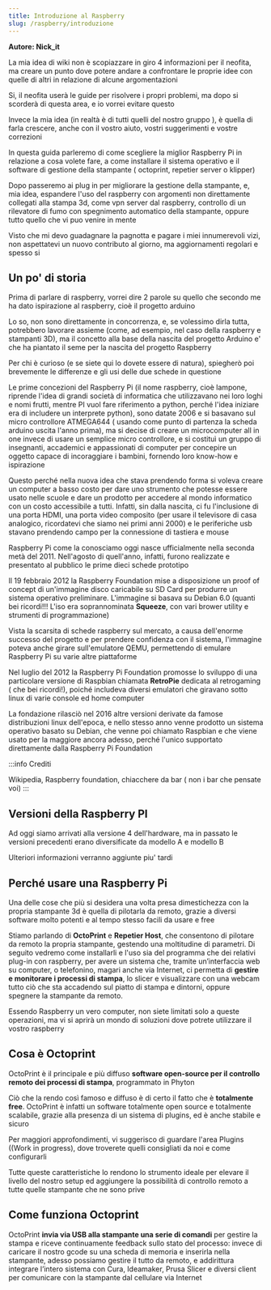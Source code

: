 ```yaml
---
title: Introduzione al Raspberry
slug: /raspberry/introduzione
---
```


**Autore: Nick_it**

La mia idea di wiki non è scopiazzare  in giro 4 informazioni per il neofita, ma creare un punto dove potere andare a confrontare le proprie idee con quelle di altri 
in relazione di alcune argomentazioni

Si, il neofita userà le guide per risolvere i propri problemi, ma dopo si scorderà di questa area, e io vorrei evitare questo

Invece la mia idea (in realtà è di tutti quelli del nostro gruppo ), è quella di farla crescere, anche con il vostro aiuto, vostri suggerimenti e vostre correzioni

In questa guida parleremo di come scegliere la miglior Raspberry Pi in relazione a cosa volete fare, a come installare il sistema operativo e il software di gestione 
della stampante ( octoprint, repetier server o klipper)

Dopo passeremo ai plug in per migliorare la gestione della stampante, e, mia idea, espandere l'uso del raspberry con argomenti non direttamente collegati alla stampa
3d, come vpn server dal raspberry, controllo di un rilevatore di fumo con spegnimento automatico della stampante, oppure tutto quello che vi puo venire in mente

Visto che mi devo guadagnare la pagnotta e pagare i miei innumerevoli vizi, non aspettatevi un nuovo contributo al giorno, ma aggiornamenti regolari e spesso si

## Un po' di storia

Prima di parlare di raspberry, vorrei dire 2 parole su quello che secondo me ha dato ispirazione al raspberry, cioè il progetto arduino

Lo so, non sono direttamente in concorrenza, e, se volessimo dirla tutta, potrebbero lavorare assieme (come, ad esempio, nel caso della raspberry e stampanti 3D), ma il concetto alla base della nascita del progetto Arduino e' che ha piantato il seme per la nascita del progetto Raspberry

Per chi è curioso (e se siete qui lo dovete essere di natura), spiegherò poi brevemente le differenze e gli usi delle due schede in questione

Le prime concezioni del Raspberry Pi (il nome raspberry, cioè lampone, riprende l'idea di grandi società di informatica che utilizzavano nei loro loghi e nomi frutti, mentre PI vuol fare riferimento a python, perché l'idea iniziare era di includere un interprete python), sono datate 2006 e si basavano sul micro controllore ATMEGA644 ( usando come punto di partenza la scheda arduino uscita l'anno prima), ma si decise di creare un microcomputer all in one invece di usare un semplice micro controllore, e  si costituì un gruppo di insegnanti, accademici e appassionati di computer per concepire un oggetto capace di incoraggiare i bambini, fornendo  loro know-how e ispirazione

Questo perché nella nuova idea che stava prendendo forma si voleva creare un computer a basso costo per dare uno strumento che potesse essere usato nelle scuole e dare un prodotto per accedere al mondo informatico con un costo accessibile a tutti. Infatti, sin dalla nascita, ci fu l'inclusione di una porta HDMI, una porta video composito (per usare il televisore di casa analogico, ricordatevi che siamo nei primi anni 2000) e le periferiche usb stavano prendendo campo per la connessione di tastiera e mouse

Raspberry Pi come la conosciamo oggi  nasce ufficialmente nella seconda metà del 2011. Nell'agosto di quell'anno, infatti, furono realizzate e presentato al pubblico le prime dieci schede prototipo

Il 19 febbraio 2012 la Raspberry Foundation mise a disposizione un proof of concept di un'immagine disco caricabile su SD Card per produrre un sistema operativo preliminare. L'immagine si basava su Debian 6.0 (quanti bei ricordi!!! L'iso era soprannominata  **Squeeze**,  con vari brower utility e strumenti di programmazione)

Vista la scarsita di schede raspberry  sul mercato, a causa dell'enorme successo del progetto e per prendere confidenza con il sistema, l'immagine  poteva anche girare sull'emulatore QEMU, permettendo di emulare Raspberry Pi su varie altre piattaforme

Nel luglio del 2012 la Raspberry Pi Foundation promosse lo sviluppo di una particolare versione di Raspbian chiamata **RetroPie** dedicata al retrogaming ( che bei ricordi!), poiché includeva diversi emulatori che giravano sotto linux di varie console ed home computer

La fondazione rilasciò nel 2016 altre versioni derivate da famose distribuzioni linux dell'epoca, e  nello stesso anno venne prodotto un sistema operativo basato su Debian, che venne poi chiamato Raspbian e che viene usato per la maggiore ancora adesso, perché l'unico supportato direttamente dalla Raspberry Pi Foundation

:::info
Crediti

Wikipedia, Raspberry foundation, chiacchere da bar ( non i bar che pensate voi)
:::

## Versioni della Raspberry PI

Ad oggi siamo arrivati alla versione 4 dell'hardware, ma in passato le versioni precedenti erano diversificate da modello A e modello B

Ulteriori informazioni verranno aggiunte piu' tardi


## Perché usare una Raspberry Pi

Una delle cose che più si desidera una volta presa dimestichezza con la propria stampante 3d è quella di pilotarla da remoto, grazie a diversi software molto potenti e al tempo stesso facili da usare e free

Stiamo parlando di **OctoPrint** e **Repetier Host**, che consentono di pilotare da remoto la propria stampante, gestendo una moltitudine di parametri. Di seguito vedremo come installarli e l'uso sia del programma che dei relativi plug-in con raspberry, per avere un sistema che, tramite un’interfaccia web su computer, o telefonino, magari anche via Internet, ci permetta di **gestire e monitorare i processi di stampa**, lo slicer e visualizzare con una webcam tutto ciò che sta accadendo sul piatto di stampa e dintorni, oppure spegnere la stampante da remoto. 

Essendo Raspberry un vero computer, non siete limitati solo a queste operazioni, ma vi si aprirà un mondo di soluzioni dove potrete utilizzare il vostro raspberry

## Cosa è Octoprint

OctoPrint è il principale e più diffuso **software open-source per il controllo remoto dei processi di stampa**, programmato in Phyton

Ciò che la rendo così famoso e diffuso è di certo il fatto che è **totalmente free**. OctoPrint è infatti un software totalmente open source e totalmente scalabile, grazie alla presenza di un sistema di plugins, ed è anche stabile e sicuro

Per maggiori approfondimenti, vi suggerisco di guardare l'area Plugins ((Work in progress), dove troverete quelli consigliati da noi e come configurarli

Tutte queste caratteristiche lo rendono lo strumento ideale per elevare il livello del nostro setup ed aggiungere la possibilità di controllo remoto a tutte quelle stampante che ne sono prive

## Come funziona Octoprint

OctoPrint **invia via USB alla stampante una serie di comandi** per gestire la stampa e riceve continuamente feedback sullo stato del processo: invece di caricare il nostro gcode su una scheda di memoria e inserirla nella stampante, adesso possiamo gestire il tutto da remoto, e addirittura integrare l’intero sistema con Cura, Ideamaker, Prusa Slicer e diversi client per comunicare con la stampante dal cellulare via Internet
